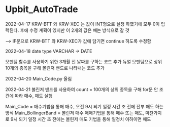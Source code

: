 # Upbit_AutoTrade

2022-04-17
KRW-BTT 와 KRW-XEC 는 값이 INT형으로 설정 하였기에 모두 0이 입력된다. 
후에 수정 계획이 있지만 이 2개의 값은 빼는 방식으로 갈 것

--> IF문으로 KRW-BTT 와 KRW-XEC가 값에 담기면 continue 하도록 수정함

2022-04-18
date type VARCHAR -> DATE

모멘텀 함수를 사용하기 위한 3개월 전 날짜를 구하는 코드 추가
듀얼 모멘텀으로 상위 10개의 종목을 구해 볼린저 밴드로 나타내는 코드 추가

2022-04-20
Main_Code.py 올림 

2022-04-21
볼린저 밴드를 사용하여 count = 100개의 상위 종목을 구해 for문 안 조건에 따라 매수, 매도 실행


Main_Code = 매수기법을 통해 매수, 오전 9시 되기 일정 시간 초 전에 전부 매도 하는 방식
Main_BollingerBand = 볼린저 매수 매매기법을 통해 매수 또는 매도, 마찬가지로 9시 되기 일정 시간 초 전에는 볼린저 매도 기법을 통해 일정치 이하이면 매도
